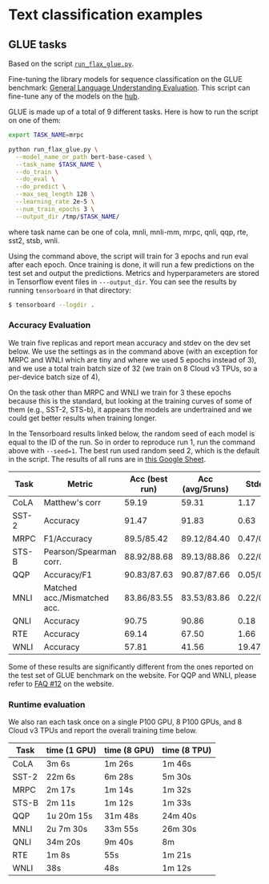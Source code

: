<!---
Copyright 2021 The Google Flax Team Authors and HuggingFace Team. All rights reserved.

Licensed under the Apache License, Version 2.0 (the "License");
you may not use this file except in compliance with the License.
You may obtain a copy of the License at

    http://www.apache.org/licenses/LICENSE-2.0

Unless required by applicable law or agreed to in writing, software
distributed under the License is distributed on an "AS IS" BASIS,
WITHOUT WARRANTIES OR CONDITIONS OF ANY KIND, either express or implied.
See the License for the specific language governing permissions and
limitations under the License.
-->

# Text classification examples

## GLUE tasks

Based on the script [`run_flax_glue.py`](https://github.com/huggingface/transformers/blob/master/examples/flax/text-classification/run_flax_glue.py).

Fine-tuning the library models for sequence classification on the GLUE benchmark: [General Language Understanding
Evaluation](https://gluebenchmark.com/). This script can fine-tune any of the models on the [hub](https://huggingface.co/models).

GLUE is made up of a total of 9 different tasks. Here is how to run the script on one of them:

```bash
export TASK_NAME=mrpc

python run_flax_glue.py \
  --model_name_or_path bert-base-cased \
  --task_name $TASK_NAME \
  --do_train \
  --do_eval \
  --do_predict \
  --max_seq_length 128 \
  --learning_rate 2e-5 \
  --num_train_epochs 3 \
  --output_dir /tmp/$TASK_NAME/
```

where task name can be one of cola, mnli, mnli-mm, mrpc, qnli, qqp, rte, sst2, stsb, wnli.

Using the command above, the script will train for 3 epochs and run eval after each epoch. Once
training is done, it will run a few predictions on the test set and output the predictions.
Metrics and hyperparameters are stored in Tensorflow event files in `---output_dir`.
You can see the results by running `tensorboard` in that directory:

```bash
$ tensorboard --logdir .
```

### Accuracy Evaluation

We train five replicas and report mean accuracy and stdev on the dev set below.
We use the settings as in the command above (with an exception for MRPC and
WNLI which are tiny and where we used 5 epochs instead of 3), and we use a total
train batch size of 32 (we train on 8 Cloud v3 TPUs, so a per-device batch size of 4),

On the task other than MRPC and WNLI we train for 3 these epochs because this is the standard,
but looking at the training curves of some of them (e.g., SST-2, STS-b), it appears the models
are undertrained and we could get better results when training longer.

In the Tensorboard results linked below, the random seed of each model is equal to the ID of the run. So in order to reproduce run 1, run the command above with `--seed=1`. The best run used random seed 2, which is the default in the script. The results of all runs are in [this Google Sheet](https://docs.google.com/spreadsheets/d/1wtcjX_fJLjYs6kXkoiej2qGjrl9ByfNhPulPAz71Ky4/edit?usp=sharing).


| Task  | Metric                       | Acc (best run) | Acc (avg/5runs) | Stdev     | Metrics                                                                  |
|-------|------------------------------|----------------|-----------------|-----------|--------------------------------------------------------------------------|
| CoLA  | Matthew's corr               | 59.19          | 59.31           | 1.17      | [tfhub.dev](https://tensorboard.dev/experiment/zVRnDpUeRiWJOKJ6bDgksw/)  |
| SST-2 | Accuracy                     | 91.47          | 91.83           | 0.63      | [tfhub.dev](https://tensorboard.dev/experiment/pijWaaOdTaiWD6Bqc6PoHQ/)  |
| MRPC  | F1/Accuracy                  | 89.5/85.42     | 89.12/84.40     | 0.47/0.69 | [tfhub.dev](https://tensorboard.dev/experiment/GlXMMAsYTJOExm9BmKKoLw/)  |
| STS-B | Pearson/Spearman corr.       | 88.92/88.68    | 89.13/88.86     | 0.22/0.20 | [tfhub.dev](https://tensorboard.dev/experiment/92w90I9JSV6w5x91e2bQpw/)  |
| QQP   | Accuracy/F1                  | 90.83/87.63    | 90.87/87.66     | 0.05/0.07 | [tfhub.dev](https://tensorboard.dev/experiment/9JDb13BxS72c03LsyMNY8A/)  |
| MNLI  | Matched acc./Mismatched acc. | 83.86/83.55    | 83.53/83.86     | 0.22/0.22 | [tfhub.dev](https://tensorboard.dev/experiment/X7AmBzhoR66VW8NgNLhRmQ/) / [tfhub.dev](https://tensorboard.dev/experiment/fDnYyHNKS1mbx2XrAFvIBw/)  |
| QNLI  | Accuracy                     | 90.75          | 90.86           | 0.18      | [tfhub.dev](https://tensorboard.dev/experiment/Z0U789pbQRyJ4QbpAH3FlQ/)  |
| RTE   | Accuracy                     | 69.14          | 67.50           | 1.66      | [tfhub.dev](https://tensorboard.dev/experiment/bDP0NVFyQKKHGL10XBErqg/)  |
| WNLI  | Accuracy                     | 57.81          | 41.56           | 19.47     | [tfhub.dev](https://tensorboard.dev/experiment/7Nsags44Q1y2id46ddlhNQ/)  |

Some of these results are significantly different from the ones reported on the test set of GLUE benchmark on the
website. For QQP and WNLI, please refer to [FAQ #12](https://gluebenchmark.com/faq) on the website.

### Runtime evaluation

We also ran each task once on a single P100 GPU, 8 P100 GPUs, and 8 Cloud v3 TPUs and report the
overall training time below. 


| Task  | time (1 GPU) | time (8 GPU)  | time (8 TPU) |
|-------|--------------|---------------|--------------|
| CoLA  |     3m  6s   |  1m 26s       |  1m 46s      |
| SST-2 |    22m  6s   |  6m 28s       |  5m 30s      |
| MRPC  |     2m 17s   |  1m 14s       |  1m 32s      |
| STS-B |     2m 11s   |  1m 12s       |  1m 33s      |
| QQP   | 1u 20m 15s   | 31m 48s       | 24m 40s      |
| MNLI  | 2u  7m 30s   | 33m 55s       | 26m 30s      | 
| QNLI  |    34m 20s   |  9m 40s       |  8m          |
| RTE   |     1m  8s   |     55s       |  1m 21s      |
| WNLI  |        38s   |     48s       |  1m 12s      |
